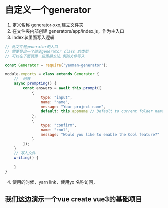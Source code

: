 # 自定义一个generator
1. 定义名称 generator-xxx,建立文件夹
2. 在文件夹内部创建 generators/app/index.js，作为主入口
3. index.js里面写入逻辑
```js
// 此文件是generator的入口
// 需要导出一个继承generator class 的类型
// 可以在下面调用一些周期方法,例如文件写入

const Generator = require('yeoman-generator');

module.exports = class extends Generator {
    //  问答
    async prompting() {
        const answers = await this.prompt([
            {
                type: "input",
                name: "name",
                message: "Your project name",
                default: this.appname // Default to current folder name
            },
            {
                type: "confirm",
                name: "cool",
                message: "Would you like to enable the Cool feature?"
            }
        ]);
    }
    // 写入文件
    writing() {
        
    }
}
```
4. 使用的时候，yarn link，使用yo 名称访问，

## 我们这边演示一个vue create vue3的基础项目

